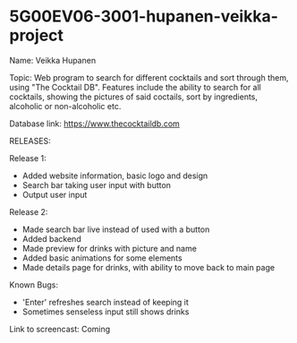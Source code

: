 # 5G00EV06-3001-hupanen-veikka-project

Name: Veikka Hupanen

Topic: Web program to search for different cocktails and sort through them, using "The Cocktail DB".
       Features include the ability to search for all cocktails, showing the pictures of said coctails, sort by ingredients,
       alcoholic or non-alcoholic etc.
       
Database link: https://www.thecocktaildb.com



RELEASES:

Release 1:
- Added website information, basic logo and design
- Search bar taking user input with button
- Output user input

Release 2: 
- Made search bar live instead of used with a button
- Added backend
- Made preview for drinks with picture and name
- Added basic animations for some elements
- Made details page for drinks, with ability to move back to main page

Known Bugs: 
- 'Enter' refreshes search instead of keeping it
- Sometimes senseless input still shows drinks

Link to screencast:
Coming
